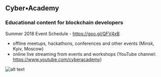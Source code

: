## Cyber•Academy
### Educational content for blockchain developers

Summer 2018 Event Schedule - https://goo.gl/QFV4xB

* offline meetups, hackathons, conferences and other events (Minsk, Kyiv, Moscow)
* online live streaming from events and workshops (YouTube channel: https://www.youtube.com/cyberacademy)


![alt text][logo]

[logo]: https://cdn.evbuc.com/eventlogos/256729353/youtube.png "Cyber Academy"
